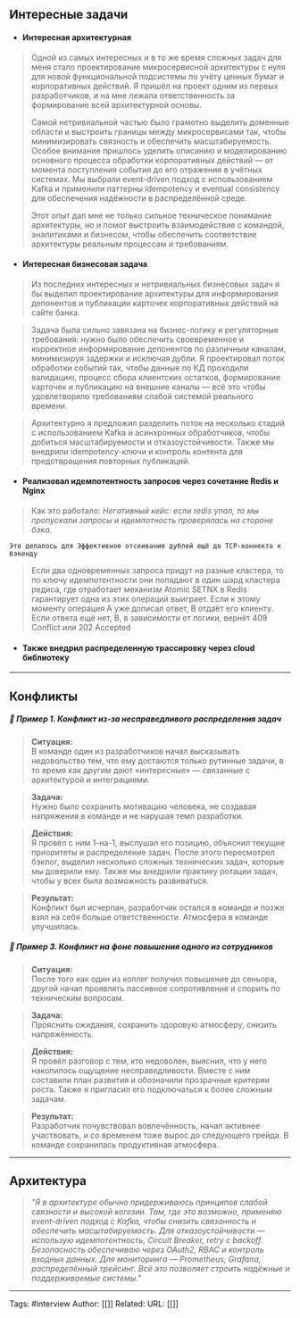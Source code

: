 
## **Интересные задачи**

- #### **Интересная архитектурная**
> Одной из самых интересных и в то же время сложных задач для меня стало проектирование микросервисной архитектуры с нуля для новой функциональной подсистемы по учёту ценных бумаг и корпоративных действий. Я пришёл на проект одним из первых разработчиков, и на мне лежала ответственность за формирование всей архитектурной основы.
> 
> Самой нетривиальной частью было грамотно выделить доменные области и выстроить границы между микросервисами так, чтобы минимизировать связность и обеспечить масштабируемость. Особое внимание пришлось уделить описанию и моделированию основного процесса обработки корпоративных действий — от момента поступления события до его отражения в учётных системах. Мы выбрали event-driven подход с использованием Kafka и применили паттерны idempotency и eventual consistency для обеспечения надёжности в распределённой среде.
> 
> Этот опыт дал мне не только сильное техническое понимание архитектуры, но и помог выстроить взаимодействие с командой, аналитиками и бизнесом, чтобы обеспечить соответствие архитектуры реальным процессам и требованиям.

- #### **Интересная бизнесовая задача**
> Из последних интересных и нетривиальных бизнесовых задач я бы выделил проектирование архитектуры для информирования депонентов и публикации карточек корпоративных действий на сайте банка.

> Задача была сильно завязана на бизнес-логику и регуляторные требования: нужно было обеспечить своевременное и корректное информирование депонентов по различным каналам, минимизируя задержки и исключая дубли. Я проектировал поток обработки событий так, чтобы данные по КД проходили валидацию, процесс сбора клиентских остатков, формирование карточек и публикацию на внешние каналы — всё это чтобы удовлетворяло требованиям слабой системой реального времени.

> Архитектурно я предложил разделить поток на несколько стадий с использованием Kafka и асинхронных обработчиков, чтобы добиться масштабируемости и отказоустойчивости. Также мы внедрили idempotency-ключи и контроль контента для предотвращения повторных публикаций.

- #### Реализовал идемпотентность запросов через сочетание Redis и Nginx
> Как это работало: *Негативный кейс: если redis упал, то мы пропускали запросы и идемпотность проверялась на стороне бэка*.

`Это делалось для Эффективное отсеивание дублей ещё до TCP‑коннекта к бэкенду`

> Если два одновременных запроса придут на разные кластера, то по ключу идемпотентности они попадают в один шард кластера редиса, где отработает механизм Atomic SETNX в Redis гарантирует одна из этих операций выиграет. Если к этому моменту операция A уже дописал ответ, B отдаёт его клиенту. Если ответа ещё нет, B, в зависимости от логики, вернёт 409 Conflict или 202 Accepted

- #### Также внедрил распределенную трассировку через cloud библиотеку
---
## **Конфликты**
##### 💬 Пример 1. **Конфликт из-за несправедливого распределения задач**

> **Ситуация:**  
> В команде один из разработчиков начал высказывать недовольство тем, что ему достаются только рутинные задачи, в то время как другим дают «интересные» — связанные с архитектурой и интеграциями.

> **Задача:**  
> Нужно было сохранить мотивацию человека, не создавая напряжения в команде и не нарушая темп разработки.

> **Действия:**  
> Я провёл с ним 1-на-1, выслушал его позицию, объяснил текущие приоритеты и распределение задач. После этого пересмотрел бэклог, выделил несколько сложных технических задач, которые мы доверили ему. Также мы внедрили практику ротации задач, чтобы у всех была возможность развиваться.

> **Результат:**  
> Конфликт был исчерпан, разработчик остался в команде и позже взял на себя больше ответственности. Атмосфера в команде улучшилась.

##### 💬 Пример 3. **Конфликт на фоне повышения одного из сотрудников**

> **Ситуация:**  
> После того как один из коллег получил повышение до сеньора, другой начал проявлять пассивное сопротивление и спорить по техническим вопросам.

> **Задача:**  
> Прояснить ожидания, сохранить здоровую атмосферу, снизить напряжённость.

> **Действия:**  
> Я провёл разговор с тем, кто недоволен, выяснил, что у него накопилось ощущение несправедливости. Вместе с ним составили план развития и обозначили прозрачные критерии роста. Также я пригласил его подключаться к более сложным задачам.

> **Результат:**  
> Разработчик почувствовал вовлечённость, начал активнее участвовать, и со временем тоже вырос до следующего грейда. В команде сохранилась продуктивная атмосфера.

---
##  **Архитектура**

> _"Я в архитектуре обычно придерживаюсь принципов слабой связности и высокой когезии. Там, где это возможно, применяю event-driven подход с Kafka, чтобы снизить связанность и обеспечить масштабируемость. Для отказоустойчивости — использую идемпотентность, Circuit Breaker, retry с backoff. Безопасность обеспечиваю через OAuth2, RBAC и контроль входных данных. Для мониторинга — Prometheus, Grafana, распределённый трейсинг. Всё это позволяет строить надёжные и поддерживаемые системы."_

---
Tags: #interview
Author: [[]]
Related: 
URL: [[]]